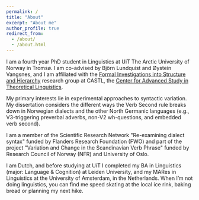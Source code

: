```yaml
---
permalink: /
title: "About"
excerpt: "About me"
author_profile: true
redirect_from: 
  - /about/
  - /about.html
---
```


I am a fourth year PhD student in Linguistics at UiT The Arctic University of Norway in Tromsø. I am co-advised by Björn Lundquist and Øystein Vangsnes, and I am affiliated with the [Formal Investigations into Structure and Hierarchy](https://site.uit.no/castlfish/) research group at CASTL, the [Center for Advanced Study in Theoretical Linguistics](https://site.uit.no/castl/). 

My primary interests lie in experimental approaches to syntactic variation. My dissertation considers the different ways the Verb Second rule breaks down in Norwegian dialects and the other North Germanic languages (e.g., V3-triggering preverbal adverbs, non-V2 wh-questions, and embedded verb second). 

I am a member of the Scientific Research Network "Re-examining dialect syntax" funded by Flanders Research Foundation (FWO) and part of the project "Variation and Change in the Scandinavian Verb Phrase" funded by Research Council of Norway (NFR) and University of Oslo. 

I am Dutch, and before studying at UiT I completed my BA in Linguistics (major: Language & Cognition) at Leiden University, and my MARes in Linguistics at the University of Amsterdam, in the Netherlands. When I’m not doing linguistics, you can find me speed skating at the local ice rink, baking bread or planning my next hike.
